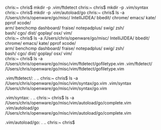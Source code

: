 chris:~ chris$ mkdir -p .vim/ftdetect
chris:~ chris$ mkdir -p .vim/syntax
chris:~ chris$ mkdir -p .vim/autoload/go
chris:~ chris$ ls -a /Users/chris/openware/go/misc/
IntelliJIDEA/ bbedit/       chrome/       emacs/        kate/         pprof         xcode/        
arm/          benchcmp      dashboard/    fraise/       notepadplus/  swig/         zsh/          
bash/         cgo/          dist/         goplay/       osx/          vim/          
chris:~ chris$ ls -a /Users/chris/openware/go/misc/
IntelliJIDEA/ bbedit/       chrome/       emacs/        kate/         pprof         xcode/        
arm/          benchcmp      dashboard/    fraise/       notepadplus/  swig/         zsh/          
bash/         cgo/          dist/         goplay/       osx/          vim/          
chris:~ chris$ ls -a /Users/chris/openware/go/misc/vim/ftdetect/gofiletype.vim .vim/ftdetect/
/Users/chris/openware/go/misc/vim/ftdetect/gofiletype.vim

.vim/ftdetect/:
.  ..
chris:~ chris$ ls -a /Users/chris/openware/go/misc/vim/syntax/go.vim .vim/syntax
/Users/chris/openware/go/misc/vim/syntax/go.vim

.vim/syntax:
.  ..
chris:~ chris$ ls -a /Users/chris/openware/go/misc/vim/autoload/go/complete.vim .vim/autoload/go
/Users/chris/openware/go/misc/vim/autoload/go/complete.vim

.vim/autoload/go:
.  ..
chris:~ chris$ 